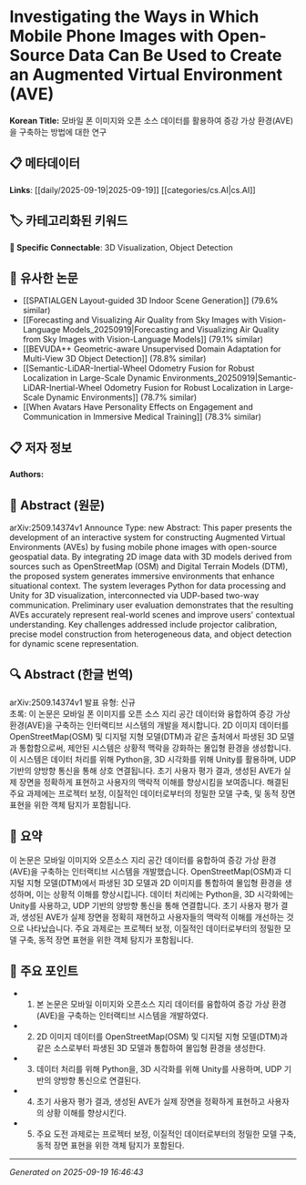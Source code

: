 
# Investigating the Ways in Which Mobile Phone Images with Open-Source Data Can Be Used to Create an Augmented Virtual Environment (AVE)

**Korean Title:** 모바일 폰 이미지와 오픈 소스 데이터를 활용하여 증강 가상 환경(AVE)을 구축하는 방법에 대한 연구

## 📋 메타데이터

**Links**: [[daily/2025-09-19|2025-09-19]] [[categories/cs.AI|cs.AI]]

## 🏷️ 카테고리화된 키워드
**🔗 Specific Connectable**: 3D Visualization, Object Detection

## 🔗 유사한 논문
- [[SPATIALGEN Layout-guided 3D Indoor Scene Generation]] (79.6% similar)
- [[Forecasting and Visualizing Air Quality from Sky Images with Vision-Language Models_20250919|Forecasting and Visualizing Air Quality from Sky Images with Vision-Language Models]] (79.1% similar)
- [[BEVUDA++ Geometric-aware Unsupervised Domain Adaptation for Multi-View 3D Object Detection]] (78.8% similar)
- [[Semantic-LiDAR-Inertial-Wheel Odometry Fusion for Robust Localization in Large-Scale Dynamic Environments_20250919|Semantic-LiDAR-Inertial-Wheel Odometry Fusion for Robust Localization in Large-Scale Dynamic Environments]] (78.7% similar)
- [[When Avatars Have Personality Effects on Engagement and Communication in Immersive Medical Training]] (78.3% similar)

## 📋 저자 정보

**Authors:** 

## 📄 Abstract (원문)

arXiv:2509.14374v1 Announce Type: new 
Abstract: This paper presents the development of an interactive system for constructing Augmented Virtual Environments (AVEs) by fusing mobile phone images with open-source geospatial data. By integrating 2D image data with 3D models derived from sources such as OpenStreetMap (OSM) and Digital Terrain Models (DTM), the proposed system generates immersive environments that enhance situational context. The system leverages Python for data processing and Unity for 3D visualization, interconnected via UDP-based two-way communication. Preliminary user evaluation demonstrates that the resulting AVEs accurately represent real-world scenes and improve users' contextual understanding. Key challenges addressed include projector calibration, precise model construction from heterogeneous data, and object detection for dynamic scene representation.

## 🔍 Abstract (한글 번역)

arXiv:2509.14374v1 발표 유형: 신규  
초록: 이 논문은 모바일 폰 이미지를 오픈 소스 지리 공간 데이터와 융합하여 증강 가상 환경(AVE)을 구축하는 인터랙티브 시스템의 개발을 제시합니다. 2D 이미지 데이터를 OpenStreetMap(OSM) 및 디지털 지형 모델(DTM)과 같은 출처에서 파생된 3D 모델과 통합함으로써, 제안된 시스템은 상황적 맥락을 강화하는 몰입형 환경을 생성합니다. 이 시스템은 데이터 처리를 위해 Python을, 3D 시각화를 위해 Unity를 활용하며, UDP 기반의 양방향 통신을 통해 상호 연결됩니다. 초기 사용자 평가 결과, 생성된 AVE가 실제 장면을 정확하게 표현하고 사용자의 맥락적 이해를 향상시킴을 보여줍니다. 해결된 주요 과제에는 프로젝터 보정, 이질적인 데이터로부터의 정밀한 모델 구축, 및 동적 장면 표현을 위한 객체 탐지가 포함됩니다.

## 📝 요약

이 논문은 모바일 이미지와 오픈소스 지리 공간 데이터를 융합하여 증강 가상 환경(AVE)을 구축하는 인터랙티브 시스템을 개발했습니다. OpenStreetMap(OSM)과 디지털 지형 모델(DTM)에서 파생된 3D 모델과 2D 이미지를 통합하여 몰입형 환경을 생성하며, 이는 상황적 이해를 향상시킵니다. 데이터 처리에는 Python을, 3D 시각화에는 Unity를 사용하고, UDP 기반의 양방향 통신을 통해 연결합니다. 초기 사용자 평가 결과, 생성된 AVE가 실제 장면을 정확히 재현하고 사용자들의 맥락적 이해를 개선하는 것으로 나타났습니다. 주요 과제로는 프로젝터 보정, 이질적인 데이터로부터의 정밀한 모델 구축, 동적 장면 표현을 위한 객체 탐지가 포함됩니다.

## 🎯 주요 포인트

- 1. 본 논문은 모바일 이미지와 오픈소스 지리 데이터를 융합하여 증강 가상 환경(AVE)을 구축하는 인터랙티브 시스템을 개발하였다.

- 2. 2D 이미지 데이터를 OpenStreetMap(OSM) 및 디지털 지형 모델(DTM)과 같은 소스로부터 파생된 3D 모델과 통합하여 몰입형 환경을 생성한다.

- 3. 데이터 처리를 위해 Python을, 3D 시각화를 위해 Unity를 사용하며, UDP 기반의 양방향 통신으로 연결된다.

- 4. 초기 사용자 평가 결과, 생성된 AVE가 실제 장면을 정확하게 표현하고 사용자의 상황 이해를 향상시킨다.

- 5. 주요 도전 과제로는 프로젝터 보정, 이질적인 데이터로부터의 정밀한 모델 구축, 동적 장면 표현을 위한 객체 탐지가 포함된다.

---

*Generated on 2025-09-19 16:46:43*